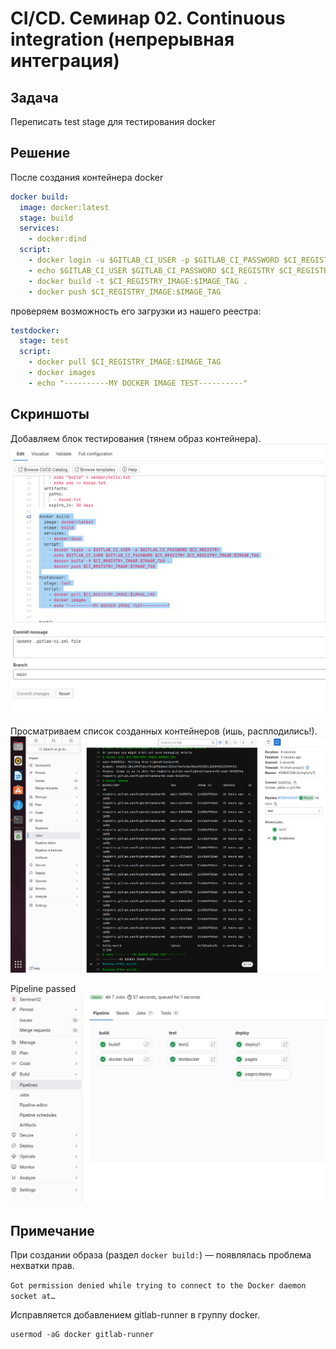 # CI/CD. Семинар 02. Continuous integration (непрерывная интеграция)

## Задача
Переписать test stage для тестирования docker

## Решение

После создания контейнера docker
```yaml
docker build:
  image: docker:latest
  stage: build
  services:
    - docker:dind
  script:
    - docker login -u $GITLAB_CI_USER -p $GITLAB_CI_PASSWORD $CI_REGISTRY
    - echo $GITLAB_CI_USER $GITLAB_CI_PASSWORD $CI_REGISTRY $CI_REGISTRY_IMAGE:$IMAGE_TAG
    - docker build -t $CI_REGISTRY_IMAGE:$IMAGE_TAG .
    - docker push $CI_REGISTRY_IMAGE:$IMAGE_TAG
```

проверяем возможность его загрузки из нашего реестра:
```yaml
testdocker:
  stage: test
  script:
    - docker pull $CI_REGISTRY_IMAGE:$IMAGE_TAG
    - docker images 
    - echo "----------MY DOCKER IMAGE TEST----------"
```

## Скриншоты
Добавляем блок тестирования (тянем образ контейнера).
![docker container test](https://github.com/Ask1509/CI-CD/blob/0386069191e2f1aa02a542414f3b40bd61fc428c/CI-CD_Seminar02/img/VirtualBox_ciibox19.png)

Просматриваем список созданных контейнеров (ишь, расплодились!).
![list of containers](https://github.com/Ask1509/CI-CD/blob/0386069191e2f1aa02a542414f3b40bd61fc428c/CI-CD_Seminar02/img/VirtualBox_cibox_11.png)

Pipeline passed
![pipeline passed](https://github.com/Ask1509/CI-CD/blob/3999c2711dc084a29ca57f63faba6ac1c41090f8/CI-CD_Seminar02/img/VirtualBox_cibox42.png)

## Примечание
При создании образа (раздел `docker build:`) — появлялась проблема нехватки прав.

`Got permission denied while trying to connect to the Docker daemon socket at… `

Исправляется добавлением gitlab-runner в группу docker.

```
usermod -aG docker gitlab-runner
```
